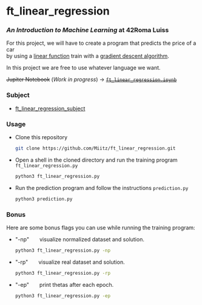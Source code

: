 # ft_linear_regression


### *An Introduction to Machine Learning* at 42Roma Luiss

For this project, we will have to create a program that predicts the price of a car<br/>
by using a [linear function] train with a [gradient descent algorithm].

In this project we are free to use whatever language we want.

~~Jupiter Notebook~~ (*Work in progress*) &#8594; ~~[`ft_linear_regression.ipynb`](/ft_linear_regression.ipynb)~~

### Subject
- [ft_linear_regression_subject](/subject/en.subject.pdf)

### Usage

- Clone this repository
    ```bash
    git clone https://github.com/Miitz/ft_linear_regression.git
    ```
- Open a shell in the cloned directory and run the training program `ft_linear_regression.py`
    ```bash
    python3 ft_linear_regression.py
    ```
- Run the prediction program and follow the instructions `prediction.py`
    ```bash
    python3 prediction.py
    ```

### Bonus
Here are some bonus flags you can use while running the training program:
- "-np"&nbsp;&nbsp;&nbsp;&nbsp;&nbsp;&nbsp;&nbsp;visualize normalized dataset and solution.
  ```bash
  python3 ft_linear_regression.py -np
  ```
- "-rp"&nbsp;&nbsp;&nbsp;&nbsp;&nbsp;&nbsp;&nbsp;visualize real dataset and solution.
  ```bash 
  python3 ft_linear_regression.py -rp
  ```
- "-ep"&nbsp;&nbsp;&nbsp;&nbsp;&nbsp;&nbsp;&nbsp;print thetas after each epoch.
  ```bash
  python3 ft_linear_regression.py -ep
  ```
  
  
[linear function]: <https://en.wikipedia.org/wiki/Linear_function>
[gradient descent algorithm]: <https://en.wikipedia.org/wiki/Gradient_descent>
